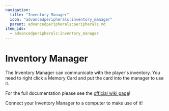 ```yaml
---
navigation:
  title: "Inventory Manager"
  icon: "advancedperipherals:inventory_manager"
  parent: advancedperipherals:peripherals.md
item_ids:
  - advancedperipherals:inventory_manager
---
```


# Inventory Manager

The Inventory Manager can communicate with the player's inventory. You need to right click a Memory Card and put the card into the manager to use it.

For the full documentation please see the <Color id="blue">[official wiki page](https://docs.intelligence-modding.de/peripherals/inventory_manager/)</Color>!



<Recipe id="advancedperipherals:inventory_manager" />

<GameScene interactive={true} zoom={2}>
  <Block x="0" y="0" z="0" id="computercraft:computer_advanced" />
  <Block x="1" y="0" z="0" id="advancedperipherals:inventory_manager" />
</GameScene>

Connect your Inventory Manager to a computer to make use of it!

